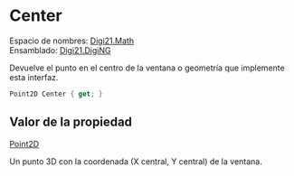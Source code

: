 # Center

Espacio de nombres: [Digi21.Math](../../)  
Ensamblado: [Digi21.DigiNG](../../../)

Devuelve el punto en el centro de la ventana o geometría que implemente esta interfaz.

```csharp
Point2D Center { get; }
```

## Valor de la propiedad

[Point2D](https://github.com/digi21/docs/tree/bc01fbb8f283bc40e48776a9f72a3e40db73b2a0/digi3d-net/programacion/.net/referencia/digi21.diging/digi21.math/Point2D.md)

Un punto 3D con la coordenada \(X central, Y central\) de la ventana.

